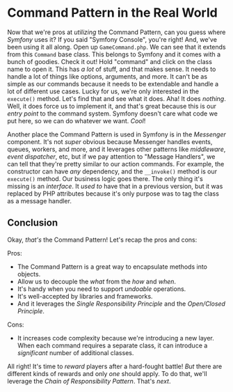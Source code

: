 # Command Pattern in the Real World

Now that we're pros at *utilizing* the Command Pattern, can you guess where *Symfony* uses it? If you said "Symfony Console", you're right! And, we've been using it all along. Open up `GameCommand.php`. We can see that it extends from this `Command` base class. This belongs to Symfony and it comes with a bunch of goodies. Check it out! Hold "command" and click on the class name to open it. This has *a lot* of stuff, and that makes sense. It needs to handle a lot of things like options, arguments, and more. It can't be as simple as our commands because it needs to be extendable and handle a lot of different use cases. Lucky for us, we're only interested in the `execute()` method. Let's find that and see what it does. Aha! It does *nothing*. Well, it does force us to implement it, and that's great because this is our *entry point* to the command system. Symfony doesn't care what code we put here, so we can do whatever we want. *Cool*!

Another place the Command Pattern is used in Symfony is in the *Messenger* component. It's not *super* obvious because Messenger handles events, queues, workers, and more, and it leverages other patterns like *middleware*, *event dispatcher*, etc, but if we pay attention to "Message Handlers", we can tell that they're pretty similar to our action commands. For example, the constructor can have *any* dependency, and the `__invoke()` method is our `execute()` method. Our business logic goes there. The only thing it's missing is an *interface*. It *used to* have that in a previous version, but it was replaced by PHP attributes because it's only purpose was to tag the class as a message handler.

## Conclusion

Okay, *that's* the Command Pattern! Let's recap the pros and cons:

Pros:
- The Command Pattern is a great way to encapsulate methods into objects.
- Allow us to decouple the *what* from the *how* and *when*.
- It's handy when you need to support *undoable* operations.
- It's well-accepted by libraries and frameworks.
- And it leverages the *Single Responsibility Principle* and the *Open/Closed Principle*.

Cons:
- It increases code complexity because we're introducing a new layer. When each command requires a separate class, it can introduce a *significant* number of additional classes.

All right! It's time to *reward* players after a hard-fought battle! *But* there are different kinds of rewards and only *one* should apply. To do that, we'll leverage the *Chain of Responsibility Pattern*. That's *next*.
